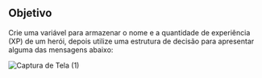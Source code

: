## Objetivo

Crie uma variável para armazenar o nome e a quantidade de experiência (XP) de um herói, depois utilize uma estrutura de decisão para apresentar alguma das mensagens abaixo:

![Captura de Tela (1)](https://github.com/cicero-rodrigues-neto/desafio-DIO/assets/99734384/d258a57b-db56-4258-988a-4e6c4aaa9cb5)

